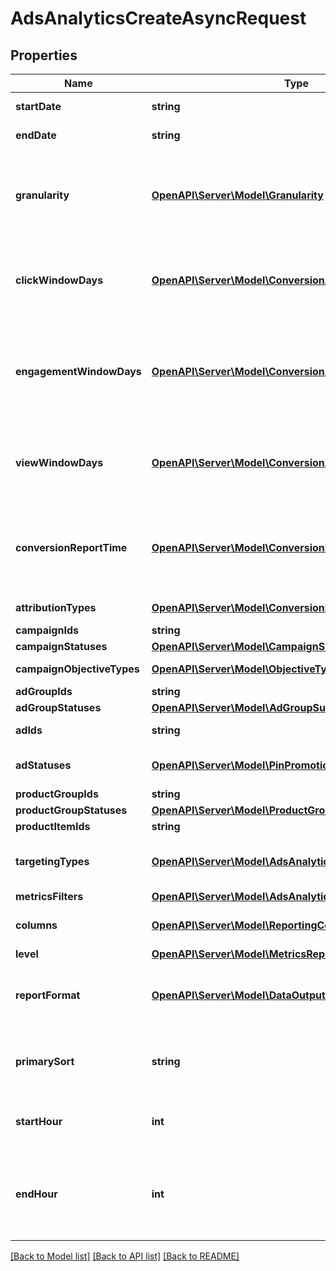 # AdsAnalyticsCreateAsyncRequest

## Properties
Name | Type | Description | Notes
------------ | ------------- | ------------- | -------------
**startDate** | **string** | Metric report start date (UTC). Format: YYYY-MM-DD | 
**endDate** | **string** | Metric report end date (UTC). Format: YYYY-MM-DD | 
**granularity** | [**OpenAPI\Server\Model\Granularity**](Granularity.md) | TOTAL - metrics are aggregated over the specified date range.&lt;br&gt; DAY - metrics are broken down daily.&lt;br&gt; HOUR - metrics are broken down hourly.&lt;br&gt;WEEKLY - metrics are broken down weekly.&lt;br&gt;MONTHLY - metrics are broken down monthly | 
**clickWindowDays** | [**OpenAPI\Server\Model\ConversionAttributionWindowDays**](ConversionAttributionWindowDays.md) | Number of days to use as the conversion attribution window for a pin click action. Applies to Pinterest Tag conversion metrics. Prior conversion tags use their defined attribution windows. If not specified, defaults to &#x60;30&#x60; days. | [optional] [default to 30]
**engagementWindowDays** | [**OpenAPI\Server\Model\ConversionAttributionWindowDays**](ConversionAttributionWindowDays.md) | Number of days to use as the conversion attribution window for an engagement action. Engagements include saves, closeups, link clicks, and carousel card swipes. Applies to Pinterest Tag conversion metrics. Prior conversion tags use their defined attribution windows. If not specified, defaults to &#x60;30&#x60; days. | [optional] [default to 30]
**viewWindowDays** | [**OpenAPI\Server\Model\ConversionAttributionWindowDays**](ConversionAttributionWindowDays.md) | Number of days to use as the conversion attribution window for a view action. Applies to Pinterest Tag conversion metrics. Prior conversion tags use their defined attribution windows. If not specified, defaults to &#x60;1&#x60; day. | [optional] [default to 1]
**conversionReportTime** | [**OpenAPI\Server\Model\ConversionReportTimeType**](ConversionReportTimeType.md) | The date by which the conversion metrics returned from this endpoint will be reported. There are two dates associated with a conversion event: the date that the user interacted with the ad, and the date that the user completed a conversion event. | [optional] [default to 'TIME_OF_AD_ACTION']
**attributionTypes** | [**OpenAPI\Server\Model\ConversionReportAttributionType**](ConversionReportAttributionType.md) | List of types of attribution for the conversion report | [optional] 
**campaignIds** | **string** | List of campaign ids | [optional] 
**campaignStatuses** | [**OpenAPI\Server\Model\CampaignSummaryStatus**](CampaignSummaryStatus.md) | List of status values for filtering | [optional] 
**campaignObjectiveTypes** | [**OpenAPI\Server\Model\ObjectiveType**](ObjectiveType.md) | List of values for filtering. [\&quot;WEB_SESSIONS\&quot;] in BETA. | [optional] 
**adGroupIds** | **string** | List of ad group ids | [optional] 
**adGroupStatuses** | [**OpenAPI\Server\Model\AdGroupSummaryStatus**](AdGroupSummaryStatus.md) | List of values for filtering | [optional] 
**adIds** | **string** | List of ad ids [This parameter is no supported for Product Item Level Reports] | [optional] 
**adStatuses** | [**OpenAPI\Server\Model\PinPromotionSummaryStatus**](PinPromotionSummaryStatus.md) | List of values for filtering [This parameter is not supported for Product Item Level Reports] | [optional] 
**productGroupIds** | **string** | List of product group ids | [optional] 
**productGroupStatuses** | [**OpenAPI\Server\Model\ProductGroupSummaryStatus**](ProductGroupSummaryStatus.md) | List of values for filtering | [optional] 
**productItemIds** | **string** | List of product item ids | [optional] 
**targetingTypes** | [**OpenAPI\Server\Model\AdsAnalyticsTargetingType**](AdsAnalyticsTargetingType.md) | List of targeting types. Requires &#x60;level&#x60; to be a value ending in &#x60;_TARGETING&#x60;. [\&quot;AGE_BUCKET_AND_GENDER\&quot;] is in BETA and not yet available to all users. | [optional] 
**metricsFilters** | [**OpenAPI\Server\Model\AdsAnalyticsMetricsFilter**](AdsAnalyticsMetricsFilter.md) | List of metrics filters | [optional] 
**columns** | [**OpenAPI\Server\Model\ReportingColumnAsync**](ReportingColumnAsync.md) | Metric and entity columns. Pin promotion and ad related columns are not supported for the Product Item level reports. | 
**level** | [**OpenAPI\Server\Model\MetricsReportingLevel**](MetricsReportingLevel.md) | Level of the report | 
**reportFormat** | [**OpenAPI\Server\Model\DataOutputFormat**](DataOutputFormat.md) | Specification for formatting the report data. Reports in JSON will not zero-fill metrics, whereas reports in CSV will. Both report formats will omit rows where all the columns are equal to 0. | [optional] [default to 'JSON']
**primarySort** | **string** | Whether to first sort the report by date or by entity ID of the reporting entity level. Date will be used as the first level key for JSON reports that use BY_DATE. BY_DATE is recommended for large requests. | [optional] 
**startHour** | **int** | Which hour of the start date to begin the report. The entire day will be included if no start hour is provided. Only allowed for hourly reports. | [optional] 
**endHour** | **int** | Which hour of the end date to stop the report (inclusive). For example, with an end_date of &#39;2020-01-01&#39; and end_hour of &#39;15&#39;, the report will contain metrics up to &#39;2020-01-01 14:59:59&#39;. The entire day will be included if no end hour is provided. Only allowed for hourly reports. | [optional] 

[[Back to Model list]](../README.md#documentation-for-models) [[Back to API list]](../README.md#documentation-for-api-endpoints) [[Back to README]](../README.md)


